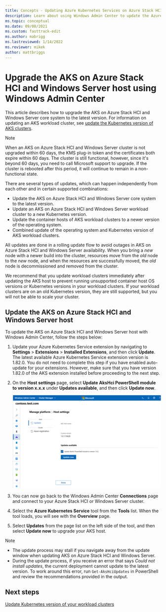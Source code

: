 ```yaml
---
title: Concepts - Updating Azure Kubernetes Services on Azure Stack HCI host using Windows Admin Center
description: Learn about using Windows Admin Center to update the Azure Kubernetes Service on Azure Stack HCI and Windows Server host.
ms.topic: conceptual
ms.date: 09/08/2021
ms.custom: fasttrack-edit
ms.author: mabrigg 
ms.lastreviewed: 1/14/2022
ms.reviewer: mikek
author: mattbriggs
---
```


# Upgrade the AKS on Azure Stack HCI and Windows Server host using Windows Admin Center

This article describes how to upgrade the AKS on Azure Stack HCI and Windows Server core system to the latest version. For information on updating an AKS workload cluster, see [update the Kubernetes version of AKS clusters](./upgrade.md).

> [!Note]
> When an AKS on Azure Stack HCI and Windows Server cluster is not upgraded within 60 days, the KMS plug-in token and the certificates both expire within 60 days. The cluster is still functional, however, since it's beyond 60 days, you need to call Microsoft support to upgrade. If the cluster is rebooted after this period, it will continue to remain in a non-functional state.

There are several types of updates, which can happen independently from each other and in certain supported combinations:

- Update the AKS on Azure Stack HCI and Windows Server core system to the latest version.
- Update an AKS on Azure Stack HCI and Windows Server workload cluster to a new Kubernetes version.
- Update the container hosts of AKS workload clusters to a newer version of the operating system.
- Combined update of the operating system and Kubernetes version of AKS workload clusters.

All updates are done in a rolling update flow to avoid outages in  AKS on Azure Stack HCI and Windows Server availability. When you bring a _new_ node with a newer build into the cluster, resources move from the _old_ node to the _new_ node, and when the resources are successfully moved, the _old_ node is decommissioned and removed from the cluster.

We recommend that you update workload clusters immediately after updating the AKS host to prevent running unsupported container host OS versions or Kubernetes versions in your workload clusters. If your workload clusters are on an old Kubernetes version, they are still supported, but you will not be able to scale your cluster. 

## Update the AKS on Azure Stack HCI and Windows Server host

To update the AKS on Azure Stack HCI and Windows Server host with Windows Admin Center, follow the steps below: 

1. Update your Azure Kubernetes Service extension by navigating to **Settings** > **Extensions** > **Installed Extensions**, and then click **Update**. The latest available Azure Kubernetes Service extension version is 1.82.0. You do not need to complete this step if you have enabled auto-update for your extensions. However, make sure that you have version 1.82.0 of the AKS extension installed before proceeding to the next step.

2. On the **Host settings** page, select **Update AksHci PowerShell module to version x.x.x** under **Updates available**, and then click **Update now**.
   
   [ ![Displays the available AksHci PowerShell updates.](./media/wac-upgrade/available-module-version.png) ](./media/wac-upgrade/available-module-version.png#lightbox)
   
4. You can now go back to the Windows Admin Center **Connections** page and connect to your Azure Stack HCI or Windows Server cluster.
5. Select the **Azure Kubernetes Service** tool from the **Tools** list. When the tool loads, you will see with the **Overview** page.
6. Select **Updates** from the page list on the left side of the tool, and then select **Update now** to upgrade your AKS host.

> [!NOTE]
> - The update process may stall if you navigate away from the update window when updating AKS on Azure Stack HCI and Windows Server.
> - During the update process, if you receive an error that says _Could not install updates_, the current deployment cannot update to the latest version. To work around this error, run `Get-AksHciUpdates` in PowerShell and review the recommendations provided in the output.

## Next steps
[Update Kubernetes version of your workload clusters](./upgrade-kubernetes.md)
